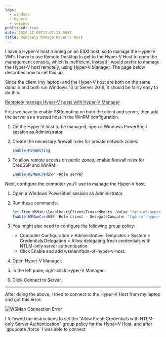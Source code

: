 ```yaml
---
tags:
  - windows
  - hyperv
  - snippet
published: true
date: 2020-12-09T17:07:23.591Z
title: Remotely Manage Hyper-V Host
---
```

I have a Hyper-V host running on an ESXI host, so to manage the Hyper-V VM's I have to use Remote Desktop to get to the Hyper-V Host to open the management console, which is inefficient. Instead I would prefer to manage the Hyper-V host remotely, using Hyper-V Manager. The page below describes how to set this up. 

Since the client (my laptop) and the Hyper-V host are both on the same domain and both run Windows 10 or Server 2016, it should be fairly easy to do this. 

[Remotely manage Hyper-V hosts with Hyper-V Manager](https://docs.microsoft.com/en-us/windows-server/virtualization/hyper-v/manage/remotely-manage-hyper-v-hosts)

First we have to enable PSRemoting on both the client and server, then add the server as a trusted host in the WinRM configuration. 

1. On the Hyper-V host to be managed, open a Windows PowerShell session as Administrator.
2. Create the necessary firewall rules for private network zones:

   ```powershell
   Enable-PSRemoting
   ```
3. To allow remote access on public zones, enable firewall rules for CredSSP and WinRM:

   ```powershell
   Enable-WSManCredSSP -Role server
   ```

Next, configure the computer you'll use to manage the Hyper-V host.

1. Open a Windows PowerShell session as Administrator.
2. Run these commands:

   ```powershell
   Set-Item WSMan:\localhost\Client\TrustedHosts -Value "fqdn-of-hyper-v-host"
   Enable-WSManCredSSP -Role client - DelegateComputer "fqdn-of-hyper-v-host"
   ```
3. You might also need to configure the following group policy:

   * Computer Configuration > Administrative Templates > System > Credentials Delegation > Allow delegating fresh credentials with NTLM-only server authentication
   * Click Enable and add wsman/fqdn-of-hyper-v-host.
4. Open Hyper-V Manager.
5. In the left pane, right-click Hyper-V Manager.
6. Click Connect to Server.

- - -

After doing the above, I tried to connect to the Hyper-V Host from my laptop and got this error: 

![WSMan Connection Error](assets/wsman-error.jpg "WSMan Connection Error")

I followed the instructions to set the "Allow Fresh Credentials with NTLM-only Server Authentication" group policy for the Hyper-V Host, and after \`gpupdate /force\` I was able to connect.